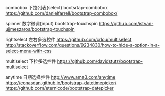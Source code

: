 combobox
	下拉列表(select)
	bootsrtap-combobox
	https://github.com/danielfarrell/bootstrap-combobox/

spinner
	数字微调(input)
	bootstrap-touchspin
	https://github.com/istvan-ujjmeszaros/bootstrap-touchspin

rightselect
    左右多选控件
    https://github.com/crlcu/multiselect
    http://stackoverflow.com/questions/9234830/how-to-hide-a-option-in-a-select-menu-with-css

multiselect
    下拉多选控件
    https://github.com/davidstutz/bootstrap-multiselect

anytime
    日期选择控件
    http://www.ama3.com/anytime
    https://eonasdan.github.io/bootstrap-datetimepicker/
    https://github.com/eternicode/bootstrap-datepicker